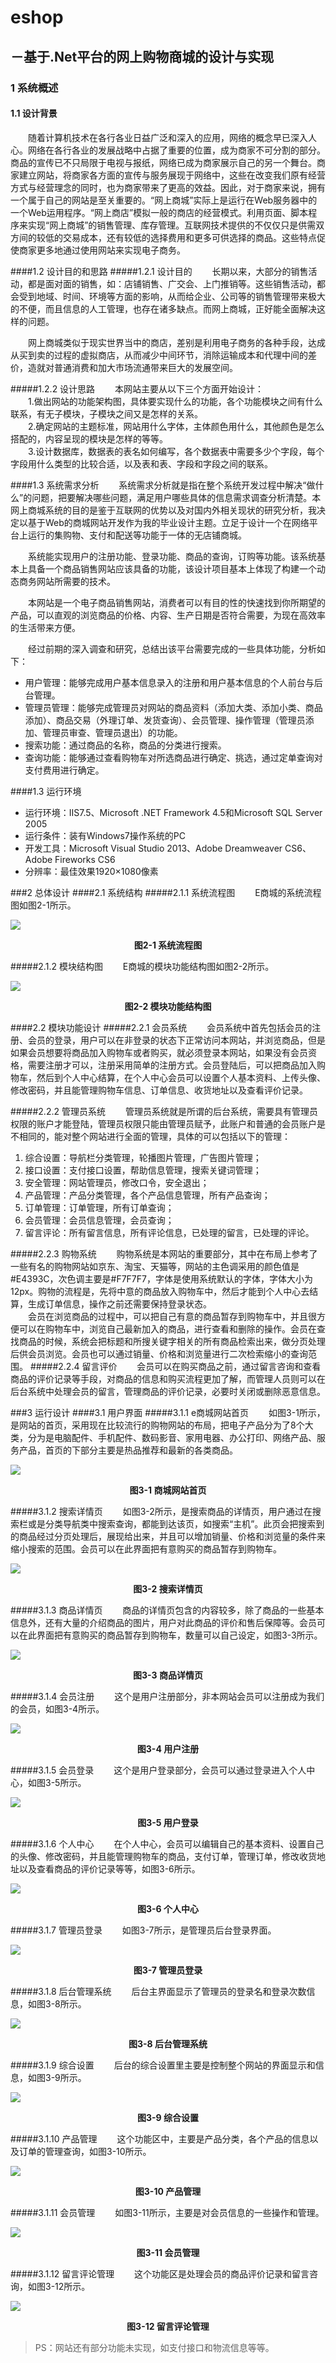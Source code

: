 # eshop

## －基于.Net平台的网上购物商城的设计与实现

### 1  系统概述
#### 1.1  设计背景
　　随着计算机技术在各行各业日益广泛和深入的应用，网络的概念早已深入人心。网络在各行各业的发展战略中占据了重要的位置，成为商家不可分割的部分。商品的宣传已不只局限于电视与报纸，网络已成为商家展示自己的另一个舞台。商家建立网站，将商家各方面的宣传与服务展现于网络中，这些在改变我们原有经营方式与经营理念的同时，也为商家带来了更高的效益。因此，对于商家来说，拥有一个属于自己的网站是至关重要的。“网上商城”实际上是运行在Web服务器中的一个Web运用程序。“网上商店”模拟一般的商店的经营模式。利用页面、脚本程序来实现“网上商城”的销售管理、库存管理。互联网技术提供的不仅仅只是供需双方间的较低的交易成本，还有较低的选择费用和更多可供选择的商品。这些特点促使商家更多地通过使用网站来实现电子商务。

####1.2  设计目的和思路
#####1.2.1  设计目的
　　长期以来，大部分的销售活动，都是面对面的销售，如：店铺销售、广交会、上门推销等。这些销售活动，都会受到地域、时间、环境等方面的影响，从而给企业、公司等的销售管理带来极大的不便，而且信息的人工管理，也存在诸多缺点。而网上商城，正好能全面解决这样的问题。<br>

　　网上商城类似于现实世界当中的商店，差别是利用电子商务的各种手段，达成从买到卖的过程的虚拟商店，从而减少中间环节，消除运输成本和代理中间的差价，造就对普通消费和加大市场流通带来巨大的发展空间。

#####1.2.2  设计思路
　　本网站主要从以下三个方面开始设计：<br>
　　1.做出网站的功能架构图，具体要实现什么的功能，各个功能模块之间有什么联系，有无子模块，子模块之间又是怎样的关系。<br>
　　2.确定网站的主题标准，网站用什么字体，主体颜色用什么，其他颜色是怎么搭配的，内容呈现的模块是怎样的等等。<br>
　　3.设计数据库，数据表的表名如何编写，各个数据表中需要多少个字段，每个字段用什么类型的比较合适，以及表和表、字段和字段之间的联系。

####1.3  系统需求分析
　　系统需求分析就是指在整个系统开发过程中解决“做什么”的问题，把要解决哪些问题，满足用户哪些具体的信息需求调查分析清楚。本网上商城系统的目的是鉴于互联网的优势以及对国内外相关现状的研究分析，我决定以基于Web的商城网站开发作为我的毕业设计主题。立足于设计一个在网络平台上运行的集购物、支付和配送等功能于一体的无店铺商城。<br>

　　系统能实现用户的注册功能、登录功能、商品的查询，订购等功能。该系统基本上具备一个商品销售网站应该具备的功能，该设计项目基本上体现了构建一个动态商务网站所需要的技术。<br>

　　本网站是一个电子商品销售网站，消费者可以有目的性的快速找到你所期望的产品，可以直观的浏览商品的价格、内容、生产日期是否符合需要，为现在高效率的生活带来方便。<br>

　　经过前期的深入调查和研究，总结出该平台需要完成的一些具体功能，分析如下：<br>

- 用户管理：能够完成用户基本信息录入的注册和用户基本信息的个人前台与后台管理。
- 管理员管理：能够完成管理员对网站的商品资料（添加大类、添加小类、商品添加）、商品交易（外理订单、发货查询）、会员管理、操作管理（管理员添加、管理员审查、管理员退出）的功能。
- 搜索功能：通过商品的名称，商品的分类进行搜索。
- 查询功能：能够通过查看购物车对所选商品进行确定、挑选，通过定单查询对支付费用进行确定。

####1.3  运行环境
- 运行环境：IIS7.5、Microsoft .NET Framework 4.5和Microsoft SQL Server 2005
- 运行条件：装有Windows7操作系统的PC
- 开发工具：Microsoft Visual Studio 2013、Adobe Dreamweaver CS6、Adobe Fireworks CS6
- 分辨率：最佳效果1920×1080像素

###2  总体设计
####2.1  系统结构
#####2.1.1  系统流程图
　　E商城的系统流程图如图2-1所示。

![](https://raw.githubusercontent.com/inealgu/eshop/master/shot/sys-cart-eshop.png)

**<p align="center">图2-1 系统流程图</p>**

#####2.1.2  模块结构图
　　E商城的模块功能结构图如图2-2所示。

![](https://raw.githubusercontent.com/inealgu/eshop/master/shot/mod-cart-eshop.png)

**<p align="center">图2-2 模块功能结构图</p>**

####2.2  模块功能设计
#####2.2.1  会员系统
　　会员系统中首先包括会员的注册、会员的登录，用户可以在非登录的状态下正常访问本网站，并浏览商品，但是如果会员想要将商品加入购物车或者购买，就必须登录本网站，如果没有会员资格，需要注册才可以，注册采用简单的注册方式。会员登陆后，可以把商品加入购物车，然后到个人中心结算，在个人中心会员可以设置个人基本资料、上传头像、修改密码，并且能管理购物车信息、订单信息、收货地址以及查看评价记录。

#####2.2.2  管理员系统
　　管理员系统就是所谓的后台系统，需要具有管理员权限的账户才能登陆，管理员权限只能由管理员赋予，此账户和普通的会员账户是不相同的，能对整个网站进行全面的管理，具体的可以包括以下的管理：

1. 综合设置：导航栏分类管理，轮播图片管理，广告图片管理；
1. 接口设置：支付接口设置，帮助信息管理，搜索关键词管理；
1. 安全管理：网站管理员，修改口令，安全退出；
1. 产品管理：产品分类管理，各个产品信息管理，所有产品查询；
1. 订单管理：订单管理，所有订单查询；
1. 会员管理：会员信息管理，会员查询；
1. 留言评论：所有留言信息，所有评论信息，已处理的留言，已处理的评论。

#####2.2.3  购物系统
　　购物系统是本网站的重要部分，其中在布局上参考了一些有名的购物网站如京东、淘宝、天猫等，网站的主色调采用的颜色值是#E4393C，次色调主要是#F7F7F7，字体是使用系统默认的字体，字体大小为12px。购物的流程是，先将中意的商品放入购物车中，然后才能到个人中心去结算，生成订单信息，操作之前还需要保持登录状态。<br>
　　会员在浏览商品的过程中，可以把自己有意的商品暂存到购物车中，并且很方便可以在购物车中，浏览自己最新加入的商品，进行查看和删除的操作。会员在查找商品的时候，系统会把标题和所搜关键字相关的所有商品检索出来，做分页处理后供会员浏览。会员也可以通过销量、价格和浏览量进行二次检索缩小的查询范围。
#####2.2.4  留言评价
　　会员可以在购买商品之前，通过留言咨询和查看商品的评价记录等手段，对商品的信息和购买流程更加了解，而管理人员则可以在后台系统中处理会员的留言，管理商品的评价记录，必要时关闭或删除恶意信息。

###3  运行设计
####3.1  用户界面
#####3.1.1  e商城网站首页
　　如图3-1所示，是网站的首页，采用现在比较流行的购物网站的布局，把电子产品分为了8个大类，分为是电脑配件、手机配件、数码影音、家用电器、办公打印、网络产品、服务产品，首页的下部分主要是热品推荐和最新的各类商品。

![](https://raw.githubusercontent.com/inealgu/eshop/master/shot/3-1-eshop.png)

**<p align="center">图3-1 商城网站首页</p>**

#####3.1.2  搜索详情页
　　如图3-2所示，是搜索商品的详情页，用户通过在搜索栏或是分类导航类中搜索查询，都能到达该页，如搜索“主机”。此页会把搜索到的商品经过分页处理后，展现给出来，并且可以增加销量、价格和浏览量的条件来缩小搜索的范围。会员可以在此界面把有意购买的商品暂存到购物车。

![](https://raw.githubusercontent.com/inealgu/eshop/master/shot/3-2-eshop.png)

**<p align="center">图3-2 搜索详情页</p>**

#####3.1.3  商品详情页
　　商品的详情页包含的内容较多，除了商品的一些基本信息外，还有大量的介绍商品的图片，用户对此商品的评价和售后保障等。会员可以在此界面把有意购买的商品暂存到购物车，数量可以自己设定，如图3-3所示。

![](https://raw.githubusercontent.com/inealgu/eshop/master/shot/3-3-eshop.png)

**<p align="center">图3-3 商品详情页</p>**

#####3.1.4  会员注册
　　这个是用户注册部分，非本网站会员可以注册成为我们的会员，如图3-4所示。

![](https://raw.githubusercontent.com/inealgu/eshop/master/shot/3-4-eshop.png)

**<p align="center">图3-4 用户注册</p>**

#####3.1.5  会员登录
　　这个是用户登录部分，会员可以通过登录进入个人中心，如图3-5所示。

![](https://raw.githubusercontent.com/inealgu/eshop/master/shot/3-5-eshop.png)

**<p align="center">图3-5 用户登录</p>**

#####3.1.6  个人中心
　　在个人中心，会员可以编辑自己的基本资料、设置自己的头像、修改密码，并且能管理购物车的商品，支付订单，管理订单，修改收货地址以及查看商品的评价记录等等，如图3-6所示。

![](https://raw.githubusercontent.com/inealgu/eshop/master/shot/3-6-eshop.png)

**<p align="center">图3-6 个人中心</p>**

#####3.1.7  管理员登录
　　如图3-7所示，是管理员后台登录界面。

![](https://raw.githubusercontent.com/inealgu/eshop/master/shot/3-7-eshop.png)

**<p align="center">图3-7 管理员登录</p>**

#####3.1.8  后台管理系统
　　后台主界面显示了管理员的登录名和登录次数信息，如图3-8所示。

![](https://raw.githubusercontent.com/inealgu/eshop/master/shot/3-8-eshop.png)

**<p align="center">图3-8 后台管理系统</p>**

#####3.1.9  综合设置
　　后台的综合设置里主要是控制整个网站的界面显示和信息，如图3-9所示。

![](https://raw.githubusercontent.com/inealgu/eshop/master/shot/3-9-eshop.png)

**<p align="center">图3-9 综合设置</p>**

#####3.1.10  产品管理
　　这个功能区中，主要是产品分类，各个产品的信息以及订单的管理查询，如图3-10所示。

![](https://raw.githubusercontent.com/inealgu/eshop/master/shot/3-10-eshop.png)

**<p align="center">图3-10 产品管理</p>**

#####3.1.11  会员管理
　　如图3-11所示，主要是对会员信息的一些操作和管理。

![](https://raw.githubusercontent.com/inealgu/eshop/master/shot/3-11-eshop.png)

**<p align="center">图3-11 会员管理</p>**

#####3.1.12  留言评论管理
　　这个功能区是处理会员的商品评价记录和留言咨询，如图3-12所示。

![](https://raw.githubusercontent.com/inealgu/eshop/master/shot/3-12-eshop.png)

**<p align="center">图3-12 留言评论管理</p>**


> PS：网站还有部分功能未实现，如支付接口和物流信息等等。

